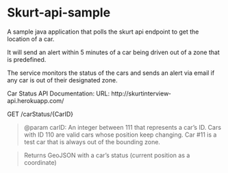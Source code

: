 # Skurt-api-sample
A sample java application that polls the skurt api endpoint to get the location of a car.

It will send an alert within 5 minutes of a car being driven out of a zone that is predefined. 

The service monitors the status of the cars and sends an alert via email if any car is out of their designated zone.

Car Status API Documentation:
URL: http://skurt­interview­api.herokuapp.com/

GET /carStatus/{CarID}

> @param carID: An integer between 1­11 that represents a car’s ID. Cars with ID 1­10 are
valid cars whose position keep changing. Car #11 is a test car that is always out of the
bounding zone.

> Returns GeoJSON with a car’s status (current position as a coordinate)
